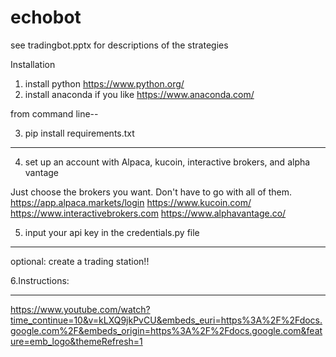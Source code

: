 # echobot

see tradingbot.pptx for descriptions of the strategies

Installation

1. install python   https://www.python.org/
2. install anaconda if you like   https://www.anaconda.com/

from command line--

3. pip install requirements.txt

-------------------------

4. set up an account with Alpaca, kucoin, interactive brokers, and alpha vantage

Just choose the brokers you want. Don't have to go with all of them.
https://app.alpaca.markets/login
https://www.kucoin.com/
https://www.interactivebrokers.com
https://www.alphavantage.co/

5. input your api key in the credentials.py file

--------------------------
optional:
create a trading station!!

6.Instructions:


--------------------------

https://www.youtube.com/watch?time_continue=10&v=kLXQ9jkPvCU&embeds_euri=https%3A%2F%2Fdocs.google.com%2F&embeds_origin=https%3A%2F%2Fdocs.google.com&feature=emb_logo&themeRefresh=1

